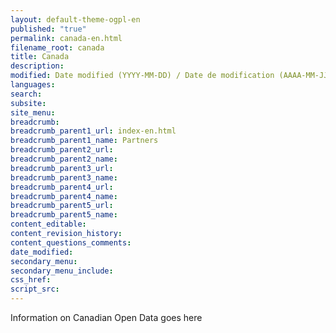 ```yaml
---
layout: default-theme-ogpl-en
published: "true"
permalink: canada-en.html
filename_root: canada
title: Canada
description:
modified: Date modified (YYYY-MM-DD) / Date de modification (AAAA-MM-JJ)
languages:
search:
subsite:
site_menu:
breadcrumb:
breadcrumb_parent1_url: index-en.html
breadcrumb_parent1_name: Partners
breadcrumb_parent2_url:
breadcrumb_parent2_name:
breadcrumb_parent3_url:
breadcrumb_parent3_name:
breadcrumb_parent4_url:
breadcrumb_parent4_name:
breadcrumb_parent5_url:
breadcrumb_parent5_name:
content_editable:
content_revision_history:
content_questions_comments:
date_modified:
secondary_menu:
secondary_menu_include:
css_href:
script_src:
---
```


Information on Canadian Open Data goes here
